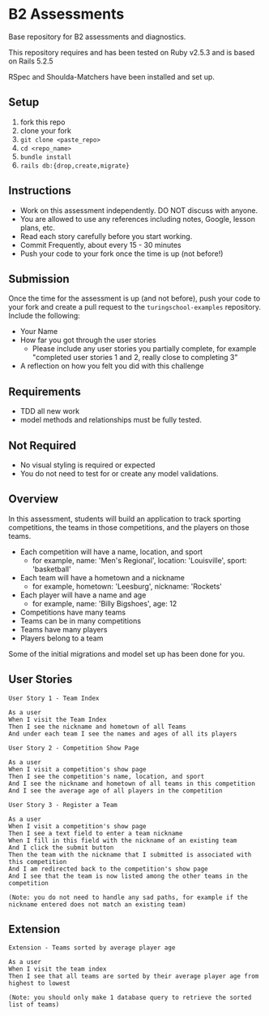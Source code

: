 # B2 Assessments

Base repository for B2 assessments and diagnostics.

This repository requires and has been tested on Ruby v2.5.3 and is based on Rails 5.2.5

RSpec and Shoulda-Matchers have been installed and set up.

## Setup

1. fork this repo
2. clone your fork
3. `git clone <paste_repo>`
4. `cd <repo_name>`
5. `bundle install`
6. `rails db:{drop,create,migrate}`

## Instructions

* Work on this assessment independently. DO NOT discuss with anyone.
* You are allowed to use any references including notes, Google, lesson plans, etc.
* Read each story carefully before you start working.
* Commit Frequently, about every 15 - 30 minutes
* Push your code to your fork once the time is up (not before!)

## Submission

Once the time for the assessment is up (and not before), push your code to your fork and create a pull request to the `turingschool-examples` repository. Include the following:

* Your Name
* How far you got through the user stories
  * Please include any user stories you partially complete, for example "completed user stories 1 and 2, really close to completing 3"
* A reflection on how you felt you did with this challenge

## Requirements

* TDD all new work
* model methods and relationships must be fully tested.

## Not Required

* No visual styling is required or expected
* You do not need to test for or create any model validations.

## Overview

In this assessment, students will build an application to track sporting competitions, the teams in those competitions, and the players on those teams.

* Each competition will have a name, location, and sport
    * for example, name: 'Men's Regional', location: 'Louisville', sport: 'basketball'
* Each team will have a hometown and a nickname
    * for example, hometown: 'Leesburg', nickname: 'Rockets'
* Each player will have a name and age
    * for example, name: 'Billy Bigshoes', age: 12
* Competitions have many teams
* Teams can be in many competitions
* Teams have many players
* Players belong to a team

Some of the initial migrations and model set up has been done for you.

## User Stories

```
User Story 1 - Team Index

As a user
When I visit the Team Index
Then I see the nickname and hometown of all Teams
And under each team I see the names and ages of all its players
```

```
User Story 2 - Competition Show Page

As a user
When I visit a competition's show page
Then I see the competition's name, location, and sport
And I see the nickname and hometown of all teams in this competition
And I see the average age of all players in the competition
```

```
User Story 3 - Register a Team

As a user
When I visit a competition's show page
Then I see a text field to enter a team nickname
When I fill in this field with the nickname of an existing team
And I click the submit button
Then the team with the nickname that I submitted is associated with this competition
And I am redirected back to the competition's show page
And I see that the team is now listed among the other teams in the competition

(Note: you do not need to handle any sad paths, for example if the nickname entered does not match an existing team)
```

## Extension

```
Extension - Teams sorted by average player age

As a user
When I visit the team index
Then I see that all teams are sorted by their average player age from highest to lowest

(Note: you should only make 1 database query to retrieve the sorted list of teams)
```
